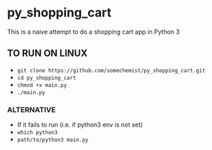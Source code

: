 # py_shopping_cart
This is a naive attempt to do a shopping cart app in Python 3
## TO RUN ON LINUX
- `git clone https://github.com/somechemist/py_shopping_cart.git`
- `cd py_shopping_cart`
- `chmod +x main.py`
- `./main.py`
### ALTERNATIVE
- If it fails to run (i.e. if python3 env is not set)
- `which python3`
- `path/to/python3 main.py`
